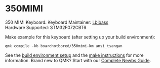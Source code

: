 # 350MIMI

350 MIMI Keyboard. 
Keyboard Maintainer: [Lbibass](https://github.com/Lbibass)  
Hardware Supported: STM32F072CBT6  

Make example for this keyboard (after setting up your build environment):

    qmk compile -kb boardnotbored/350mimi-km ansi_tsangan

See the [build environment setup](https://docs.qmk.fm/#/getting_started_build_tools) and the [make instructions](https://docs.qmk.fm/#/getting_started_make_guide) for more information. Brand new to QMK? Start with our [Complete Newbs Guide](https://docs.qmk.fm/#/newbs).
